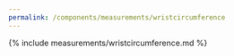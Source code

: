 ```yaml
---
permalink: /components/measurements/wristcircumference
---
```

{% include measurements/wristcircumference.md %}
